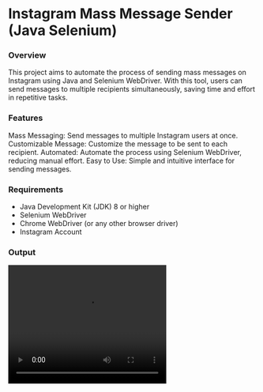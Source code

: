 <h1>Instagram Mass Message Sender (Java Selenium)</h1>
<h3>Overview</h3>
<p>This project aims to automate the process of sending mass messages on Instagram using Java and Selenium WebDriver. With this tool, users can send messages to multiple recipients simultaneously, saving time and effort in repetitive tasks.</p>

<h3>Features</h3>
<p>Mass Messaging: Send messages to multiple Instagram users at once.
Customizable Message: Customize the message to be sent to each recipient.
Automated: Automate the process using Selenium WebDriver, reducing manual effort.
Easy to Use: Simple and intuitive interface for sending messages.</p>
<h3>Requirements</h3>
<ul><li>Java Development Kit (JDK) 8 or higher</li>
<li>Selenium WebDriver</li>
<li>Chrome WebDriver (or any other browser driver)</li>
<li>Instagram Account</li>
</ul>
<h3>Output</h3>
<video width="320" height="240" controls>
  <source src="https://github.com/Muppidathe/instabomber/blob/main/instabomber.mp4" type="video/mp4">
</video>
